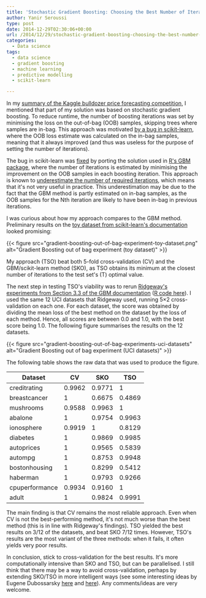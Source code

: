 ```yaml
---
title: 'Stochastic Gradient Boosting: Choosing the Best Number of Iterations'
author: Yanir Seroussi
type: post
date: 2014-12-29T02:30:06+00:00
url: /2014/12/29/stochastic-gradient-boosting-choosing-the-best-number-of-iterations/
categories:
  - Data science
tags:
  - data science
  - gradient boosting
  - machine learning
  - predictive modelling
  - scikit-learn

---
```

In my [summary of the Kaggle bulldozer price forecasting competition][1], I mentioned that part of my solution was based on stochastic gradient boosting. To reduce runtime, the number of boosting iterations was set by minimising the loss on the out-of-bag (OOB) samples, skipping trees where samples are in-bag. This approach was motivated <a href="https://github.com/scikit-learn/scikit-learn/issues/1802" target="_blank" rel="noopener">by a bug in scikit-learn</a>, where the OOB loss estimate was calculated on the in-bag samples, meaning that it always improved (and thus was useless for the purpose of setting the number of iterations).

The bug in scikit-learn was <a href="https://github.com/scikit-learn/scikit-learn/pull/2188" target="_blank" rel="noopener">fixed</a> by porting the solution used in <a href="http://cran.r-project.org/web/packages/gbm/index.html" target="_blank" rel="noopener">R's GBM package</a>, where the number of iterations is estimated by minimising the improvement on the OOB samples in each boosting iteration. This approach is known to <a href="http://cran.open-source-solution.org/web/packages/gbm/vignettes/gbm.pdf" target="_blank" rel="noopener">underestimate the number of required iterations</a>, which means that it's not very useful in practice. This underestimation may be due to the fact that the GBM method is partly estimated on in-bag samples, as the OOB samples for the Nth iteration are likely to have been in-bag in previous iterations.

I was curious about how my approach compares to the GBM method. Preliminary results on the <a href="http://scikit-learn.org/stable/auto_examples/ensemble/plot_gradient_boosting_oob.html" target="_blank" rel="noopener">toy dataset from scikit-learn's documentation</a> looked promising:

{{< figure src="gradient-boosting-out-of-bag-experiment-toy-dataset.png" alt="Gradient Boosting out of bag experiment (toy dataset)" >}}

My approach (TSO) beat both 5-fold cross-validation (CV) and the GBM/scikit-learn method (SKO), as TSO obtains its minimum at the closest number of iterations to the test set's (T) optimal value.

The next step in testing TSO's viability was to rerun <a href="http://cran.open-source-solution.org/web/packages/gbm/vignettes/gbm.pdf" target="_blank" rel="noopener">Ridgeway's experiments from Section 3.3 of the GBM documentation</a> (<a href="https://github.com/harrysouthworth/gbm/blob/master/demo/OOB-reps.R" target="_blank" rel="noopener">R code here</a>). I used the same 12 UCI datasets that Ridgeway used, running 5&#215;2 cross-validation on each one. For each dataset, the score was obtained by dividing the mean loss of the best method on the dataset by the loss of each method. Hence, all scores are between 0.0 and 1.0, with the best score being 1.0. The following figure summarises the results on the 12 datasets. 

{{< figure src="gradient-boosting-out-of-bag-experiments-uci-datasets" alt="Gradient Boosting out of bag experiment (UCI datasets)" >}}

The following table shows the raw data that was used to produce the figure. 

Dataset        | CV     | SKO    | TSO
---------------|--------|--------|--------
creditrating   | 0.9962 | 0.9771 | 1
breastcancer   | 1      | 0.6675 | 0.4869
mushrooms      | 0.9588 | 0.9963 | 1
abalone        | 1      | 0.9754 | 0.9963
ionosphere     | 0.9919 | 1      | 0.8129
diabetes       | 1      | 0.9869 | 0.9985
autoprices     | 1      | 0.9565 | 0.5839
autompg        | 1      | 0.8753 | 0.9948
bostonhousing  | 1      | 0.8299 | 0.5412
haberman       | 1      | 0.9793 | 0.9266
cpuperformance | 0.9934 | 0.9160 | 1
adult          | 1      | 0.9824 | 0.9991

The main finding is that CV remains the most reliable approach. Even when CV is not the best-performing method, it's not much worse than the best method (this is in line with Ridgeway's findings). TSO yielded the best results on 3/12 of the datasets, and beat SKO 7/12 times. However, TSO's results are the most variant of the three methods: when it fails, it often yields very poor results.

In conclusion, stick to cross-validation for the best results. It's more computationally intensive than SKO and TSO, but can be parallelised. I still think that there may be a way to avoid cross-validation, perhaps by extending SKO/TSO in more intelligent ways (see some interesting ideas by Eugene Dubossarsky <a href="http://cavemoosum.blogspot.com.au/2014/02/cross-validation-is-over-long-live.html" target="_blank" rel="noopener">here</a> and <a href="http://cavemoosum.blogspot.com.au/2014/03/cross-validation-is-not-quite-kaput-but.html" target="_blank" rel="noopener">here</a>). Any comments/ideas are very welcome.

 [1]: http://yanirseroussi.com/2014/11/19/fitting-noise-forecasting-the-sale-price-of-bulldozers-kaggle-competition-summary/ "Fitting noise: Forecasting the sale price of bulldozers (Kaggle competition summary)"
